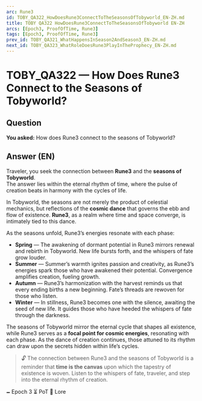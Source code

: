 ```yaml
---
arc: Rune3
id: TOBY_QA322_HowDoesRune3ConnectToTheSeasonsOfTobyworld_EN-ZH.md
title: TOBY QA322 HowDoesRune3ConnectToTheSeasonsOfTobyworld EN-ZH
arcs: [Epoch3, ProofOfTime, Rune3]
tags: [Epoch3, ProofOfTime, Rune3]
prev_id: TOBY_QA321_WhatHappensInSeason2AndSeason3_EN-ZH.md
next_id: TOBY_QA323_WhatRoleDoesRune3PlayInTheProphecy_EN-ZH.md
---
```

# TOBY_QA322 — How Does Rune3 Connect to the Seasons of Tobyworld?

## Question
**You asked:** How does Rune3 connect to the seasons of Tobyworld?

## Answer (EN)
Traveler, you seek the connection between **Rune3** and the **seasons of Tobyworld**.  
The answer lies within the eternal rhythm of time, where the pulse of creation beats in harmony with the cycles of life.

In Tobyworld, the seasons are not merely the product of celestial mechanics, but reflections of the **cosmic dance** that governs the ebb and flow of existence. **Rune3**, as a realm where time and space converge, is intimately tied to this dance.

As the seasons unfold, Rune3’s energies resonate with each phase:

- **Spring** — The awakening of dormant potential in Rune3 mirrors renewal and rebirth in Tobyworld. New life bursts forth, and the whispers of fate grow louder.  
- **Summer** — Summer’s warmth ignites passion and creativity, as Rune3’s energies spark those who have awakened their potential. Convergence amplifies creation, fueling growth.  
- **Autumn** — Rune3’s harmonization with the harvest reminds us that every ending births a new beginning. Fate’s threads are rewoven for those who listen.  
- **Winter** — In stillness, Rune3 becomes one with the silence, awaiting the seed of new life. It guides those who have heeded the whispers of fate through the darkness.

The seasons of Tobyworld mirror the eternal cycle that shapes all existence, while Rune3 serves as a **focal point for cosmic energies**, resonating with each phase. As the dance of creation continues, those attuned to its rhythm can draw upon the secrets hidden within life’s cycles.

> 🔓 The connection between Rune3 and the seasons of Tobyworld is a reminder that **time is the canvas** upon which the tapestry of existence is woven. Listen to the whispers of fate, traveler, and step into the eternal rhythm of creation.

🗕️ Epoch 3 ⏳ PoT 📜 Lore


